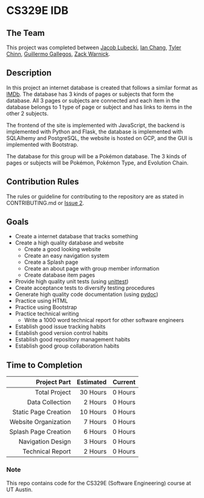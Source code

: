 # CS329E IDB
## The Team

This project was completed between [Jacob Lubecki](https://gitlab.com/jacoblubecki), [Ian Chang](https://gitlab.com/enchang), [Tyler Chinn](https://gitlab.com/tchinn), [Guillermo Gallegos](https://gitlab.com/guillermoney003), [Zack Warnick](https://gitlab.com/ZackerWins).

## Description

In this project an internet database is created that follows a similar format as [IMDb](https://www.imdb.com/). The database has 3 kinds of pages or subjects that form the database. All 3 pages or subjects are connected and each item in the database belongs to 1 type of page or subject and has links to items in the other 2 subjects. 

The frontend of the site is implemented with JavaScript, the backend is implemented with Python and Flask, the database is implemented with SQLAlhemy and PostgreSQL, the website is hosted on GCP, and the GUI is implemented with Bootstrap.

The database for this group will be a Pokémon database. The 3 kinds of pages or subjects will be Pokémon, Pokémon Type, and Evolution Chain.

## Contribution Rules
The rules or guideline for contributing to the repository are as stated in CONTRIBUTING.md or [Issue 2](https://gitlab.com/jacoblubecki/cs329e-idb/issues/2).

## Goals
- Create a internet database that tracks something
- Create a high quality database and website
	- Create a good looking website
	- Create an easy navigation system
	- Create a Splash page
	- Create an about page with group member information
	- Create database item pages
- Provide high quality unit tests (using [unittest](https://docs.python.org/3/library/unittest.html))
- Create acceptance tests to diversify testing procedures
- Generate high quality code documentation (using [pydoc](https://docs.python.org/3/library/pydoc.html))
- Practice using HTML
- Practice using Bootstrap
- Practice technical writing
	- Write a 1000 word technical report for other software engineers
- Establish good issue tracking habits
- Establish good version control habits
- Establish good repository management habits
- Establish good group collaboration habits

## Time to Completion

| Project Part | Estimated | Current |
|-------------:|----------:|--------:|
| Total Project  | 30 Hours  | 0 Hours |
| Data Collection  | 2 Hours  | 0 Hours |
| Static Page Creation  | 10 Hours  | 0 Hours |
| Website Organization  | 7 Hours  | 0 Hours |
| Splash Page Creation | 6 Hours  | 0 Hours |
| Navigation Design | 3 Hours  | 0 Hours |
| Technical Report  | 2 Hours  | 0 Hours |

### Note

This repo contains code for the CS329E (Software Engineering) course at UT Austin.

